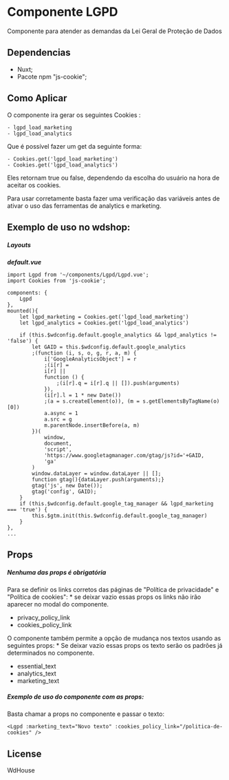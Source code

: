 # Componente LGPD 

Componente para atender as demandas da Lei Geral de Proteção de Dados

## Dependencias

- Nuxt;
- Pacote npm "js-cookie"; 

## Como Aplicar

O componente ira gerar os seguintes Cookies : 

    - lgpd_load_marketing
    - lgpd_load_analytics

Que é possível fazer um get da seguinte forma:

    - Cookies.get('lgpd_load_marketing')
    - Cookies.get('lgpd_load_analytics')

Eles retornam true ou false, dependendo da escolha do usuário na hora de aceitar os cookies.

Para usar corretamente basta fazer uma verificação das variáveis antes de ativar o uso das ferramentas de analytics e marketing.

## Exemplo de uso no wdshop:

##### Layouts

**_default.vue_**
```
import Lgpd from '~/components/Lgpd/Lgpd.vue';
import Cookies from 'js-cookie';

components: {
    Lgpd
},
mounted(){
    let lgpd_marketing = Cookies.get('lgpd_load_marketing')
    let lgpd_analytics = Cookies.get('lgpd_load_analytics')

    if (this.$wdconfig.default.google_analytics && lgpd_analytics != 'false') {
        let GAID = this.$wdconfig.default.google_analytics
        ;(function (i, s, o, g, r, a, m) {
            i['GoogleAnalyticsObject'] = r
            ;(i[r] =
            i[r] ||
            function () {
                ;(i[r].q = i[r].q || []).push(arguments)
            }),
            (i[r].l = 1 * new Date())
            ;(a = s.createElement(o)), (m = s.getElementsByTagName(o)[0])
            a.async = 1
            a.src = g
            m.parentNode.insertBefore(a, m)
        })(
            window,
            document,
            'script',
            'https://www.googletagmanager.com/gtag/js?id='+GAID,
            'ga'
        )
        window.dataLayer = window.dataLayer || [];
        function gtag(){dataLayer.push(arguments);}
        gtag('js', new Date());
        gtag('config', GAID);
    }
    if (this.$wdconfig.default.google_tag_manager && lgpd_marketing === 'true') {
        this.$gtm.init(this.$wdconfig.default.google_tag_manager)
    }
},
...
``` 

## Props
 ##### Nenhuma das props é obrigatória

Para se definir os links corretos das páginas de "Política de privacidade"  e "Política de cookies": 
    * se deixar vazio essas props os links não irão aparecer no modal do componente.

- privacy_policy_link
- cookies_policy_link

O componente também permite a opção de mudança nos textos usando as seguintes props:
    * Se deixar vazio essas props os texto serão os padrões já determinados no componente.  
    
- essential_text
- analytics_text
- marketing_text

##### Exemplo de uso do componente com as props:

Basta chamar a props no componente e passar o texto:

``` 
<Lgpd :marketing_text="Novo texto" :cookies_policy_link="/politica-de-cookies" />
```

## License

WdHouse 
